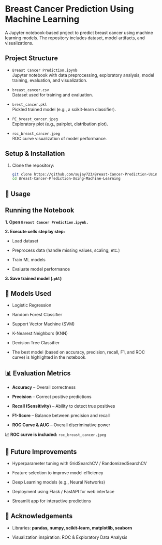 # Breast Cancer Prediction Using Machine Learning

A Jupyter notebook-based project to predict breast cancer using machine learning models. The repository includes dataset, model artifacts, and visualizations.

## Project Structure

- `Breast Cancer Prediction.ipynb`  
  Jupyter notebook with data preprocessing, exploratory analysis, model training, evaluation, and visualization.

- `breast_cancer.csv`  
  Dataset used for training and evaluation.

- `brest_cancer.pkl`  
  Pickled trained model (e.g., a scikit-learn classifier).

- `PE_breast_cancer.jpeg`  
  Exploratory plot (e.g., pairplot, distribution plot).

- `roc_breast_cancer.jpeg`  
  ROC curve visualization of model performance.

## Setup & Installation

1. Clone the repository:
   ```bash
   git clone https://github.com/sujay723/Breast-Cancer-Prediction-Using-Machine-Learning.git
   cd Breast-Cancer-Prediction-Using-Machine-Learning

## 🚀 Usage
## Running the Notebook

**1. Open `Breast Cancer Prediction.ipynb.`**

**2. Execute cells step by step:**

- Load dataset

- Preprocess data (handle missing values, scaling, etc.)

- Train ML models

- Evaluate model performance

**3. Save trained model (.`pkl`)**



## 🧠 Models Used

- Logistic Regression

- Random Forest Classifier

- Support Vector Machine (SVM)

- K-Nearest Neighbors (KNN)

- Decision Tree Classifier

- The best model (based on accuracy, precision, recall, F1, and ROC curve) is highlighted in the notebook.


## 📊 Evaluation Metrics

- **Accuracy** – Overall correctness

- **Precision** – Correct positive predictions

- **Recall (Sensitivity)** – Ability to detect true positives

- **F1-Score** – Balance between precision and recall

- **ROC Curve & AUC** – Overall discriminative power

**📈 ROC curve is included:** `roc_breast_cancer.jpeg`


## 🔮 Future Improvements

- Hyperparameter tuning with GridSearchCV / RandomizedSearchCV

- Feature selection to improve model efficiency

- Deep Learning models (e.g., Neural Networks)

- Deployment using Flask / FastAPI for web interface

- Streamlit app for interactive predictions


## 📖 Acknowledgements
- Libraries:  **pandas, numpy, scikit-learn, matplotlib, seaborn**

- Visualization inspiration: ROC & Exploratory Data Analysis

   
